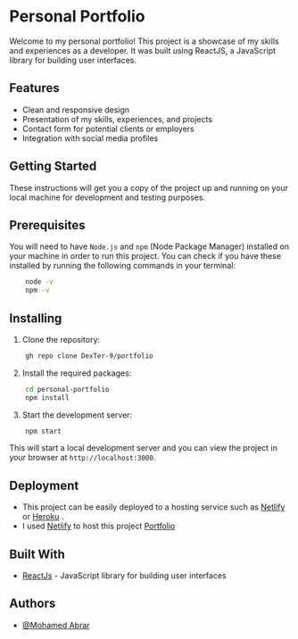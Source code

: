 
# Personal Portfolio

Welcome to my personal portfolio! This project is a showcase of my skills and experiences as a developer. It was built using ReactJS, a JavaScript library for building user interfaces.




## Features

- Clean and responsive design
- Presentation of my skills, experiences, and projects
- Contact form for potential clients or employers
- Integration with social media profiles

## Getting Started

These instructions will get you a copy of the project up and running on your local machine for development and testing purposes.

## Prerequisites

You will need to have `Node.js` and `npm` (Node Package Manager) installed on your machine in order to run this project. You can check if you have these installed by running the following commands in your terminal:

```bash
    node -v
    npm -v
```


## Installing

1. Clone the repository:


```bash
    gh repo clone DexTer-9/portfolio
```

2. Install the required packages:


```bash
    cd personal-portfolio
    npm install

```

3. Start the development server:


```bash
    npm start
```
This will start a local development server and you can view the project in your browser at `http://localhost:3000`.

## Deployment

- This project can be easily deployed to a hosting service such as [Netlify](https://heroku.com/) or [Heroku](https://www.netlify.com/) .
- I used [Netlify](https://heroku.com/) to host this project [Portfolio](https://mohamed-abrar.netlify.app) 

## Built With

- [ReactJs](https://reactjs.org/) - JavaScript library for building user interfaces


## Authors

- [@Mohamed Abrar](https://www.github.com/DexTer-9)



